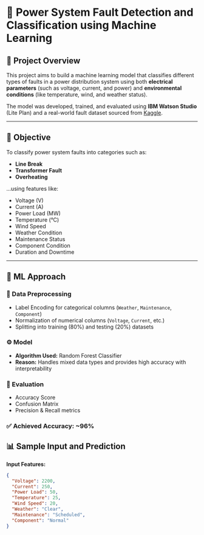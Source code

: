 # 🔌 Power System Fault Detection and Classification using Machine Learning

## 📌 Project Overview

This project aims to build a machine learning model that classifies different types of faults in a power distribution system using both **electrical parameters** (such as voltage, current, and power) and **environmental conditions** (like temperature, wind, and weather status).

The model was developed, trained, and evaluated using **IBM Watson Studio** (Lite Plan) and a real-world fault dataset sourced from [Kaggle](https://www.kaggle.com/datasets/ziya07/power-system-faults-dataset).

---

## 🎯 Objective

To classify power system faults into categories such as:
- **Line Break**
- **Transformer Fault**
- **Overheating**

…using features like:
- Voltage (V)
- Current (A)
- Power Load (MW)
- Temperature (°C)
- Wind Speed
- Weather Condition
- Maintenance Status
- Component Condition
- Duration and Downtime

---

## 🧠 ML Approach

### 🔎 Data Preprocessing
- Label Encoding for categorical columns (`Weather`, `Maintenance`, `Component`)
- Normalization of numerical columns (`Voltage`, `Current`, etc.)
- Splitting into training (80%) and testing (20%) datasets

### ⚙️ Model
- **Algorithm Used:** Random Forest Classifier
- **Reason:** Handles mixed data types and provides high accuracy with interpretability

### 🧪 Evaluation
- Accuracy Score
- Confusion Matrix
- Precision & Recall metrics

### ✅ Achieved Accuracy: ~96%

## 📊 Sample Input and Prediction

**Input Features:**  
```json
{
  "Voltage": 2200,
  "Current": 250,
  "Power Load": 50,
  "Temperature": 25,
  "Wind Speed": 20,
  "Weather": "Clear",
  "Maintenance": "Scheduled",
  "Component": "Normal"
}
